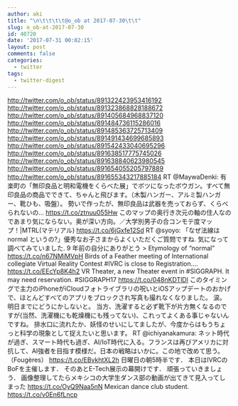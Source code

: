 ```yaml
---
author: aki
title: "\n\t\t\t\t@o_ob at 2017-07-30\t\t"
slug: o_ob-at-2017-07-30
id: 40720
date: '2017-07-31 00:02:15'
layout: post
comments: false
categories:
  - twitter
tags:
  - twitter-digest
---
```


http://twitter.com/o_ob/status/891322423953416192 http://twitter.com/o_ob/status/891323868828188672 http://twitter.com/o_ob/status/891405684968837120 http://twitter.com/o_ob/status/891484736115286016 http://twitter.com/o_ob/status/891485363725713409 http://twitter.com/o_ob/status/891491434699685893 http://twitter.com/o_ob/status/891542433040695296 http://twitter.com/o_ob/status/891638517775745026 http://twitter.com/o_ob/status/891638840623980545 http://twitter.com/o_ob/status/891654055205797889 http://twitter.com/o_ob/status/891655343217885184 RT @MaywaDenki: 有楽町の「無印良品と明和電機をくらべた展」でボツになったボウガン。すべて無印良品の商品でできて、ちゃんと飛びます。（木製ハンガー、アルミ製ハンガー、靴ひも、吸盤）。 勢いで作ったが、無印良品は武器を売っておらず、くらべられないの… https://t.co/ztnuu055Hw このマップの奥行き次元の軸の住人なのであまり気にならない。奥が深い方向。／大学別男子の合コンモテ度マップ！|MTRL(マテリアル) https://t.co/6jGxfe12Sd RT @syoyo: 「なぜ法線は normal というの?」優秀なお子さまからよくいただくご質問ですね. 気になって調べてみていました. 9 年前の自分にありがとう > Etymology of “normal” https://t.co/n67NMiMVpH Birds of a Feather meeting of International collegiate Virtual Reality Contest #IVRC is close to Registration.… https://t.co/EEcYp8K4h2 VR Theater, a new Theater event in #SIGGRAPH. It may need reservation. #SIGGRAPH17 https://t.co/048nKDTlDl このタイミングで主力のiPhoneがiCloudフォトライブラリの呪いとiOSアップデートのおかげで、ほとんどすべてのアプリをブロックされ写真も撮れなくなりました。 涙。 明日までにどうにかしないと。 当方、洗濯すると必ず靴下が片方無くなるのですが(当然、洗濯機にも乾燥機にも残ってない)、これってよくある事じゃないんですね。 排水口に流れたか、妖怪のせいにしてましたが、今度からはもうちょっと科学の現象として捉えたいと思います。 RT @ichiyanakamura: ネット時代が過ぎ、スマート時代も過ぎ、AI/IoT時代に入る。フランスは再びアメリカに対抗して、AI強者を目指す模様だ。日本の戦略はいかに。この地で改めて思う。（Fougères） https://t.co/EBvkhtXL2h 日曜日の朝5時半です． 本日はIVRCのBoFを主催します． そのあとE-Tech展示の幕開けです． 頑張っていきましょう． 画像整理してたらメキシコの大学生ダンス部の動画が出てきて見入ってしまった https://t.co/OyQ9Naa5nN Mexican dance club student. https://t.co/v0En6fLncp